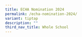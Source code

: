 ```yaml
---
title: ECHA Nomination 2024
permalink: /echa-nomination-2024/
variant: tiptap
description: ""
third_nav_title: Whole School
---
```

